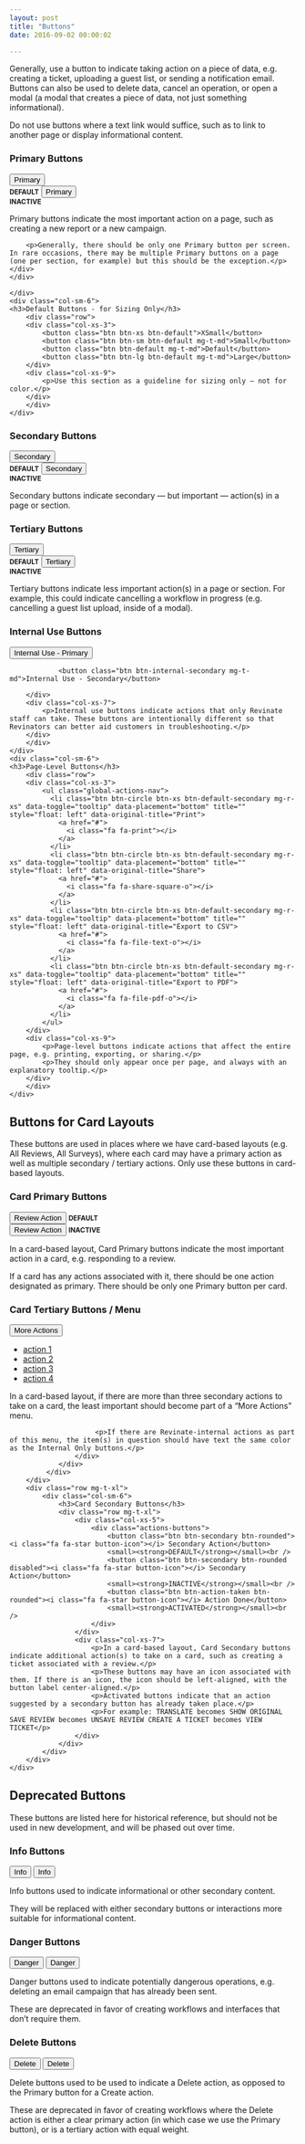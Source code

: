 ```yaml
---
layout: post
title: "Buttons"
date: 2016-09-02 00:00:02

---
```


<p>Generally, use a button to indicate taking action on a piece of data, e.g. creating a ticket, uploading a guest list, or sending a notification email. Buttons can also be used to delete data, cancel an operation, or open a modal (a modal that creates a piece of data, not just something informational).</p>

<p>Do not use buttons where a text link would suffice, such as to link to another page or display informational content.</p>

<div class="row">
    <div class="col-sm-6">
    <h3>Primary Buttons</h3>
    <div class="row mg-t-xl">
    <div class="col-xs-3 text-center">
        <button class="btn btn-primary">Primary</button>
        <br />
        <small><strong>DEFAULT</strong></small>
        <button class="btn btn-primary disabled mg-t-md">Primary</button>
        <br />
        <small><strong>INACTIVE</strong></small>
    </div>
    <div class="col-xs-9">
        <p>Primary buttons indicate the most important action on a page, such as creating a new report or a new campaign. </p>
   
        <p>Generally, there should be only one Primary button per screen. In rare occasions, there may be multiple Primary buttons on a page (one per section, for example) but this should be the exception.</p>
    </div>
    </div>
    
    </div>
    <div class="col-sm-6">
    <h3>Default Buttons - for Sizing Only</h3>
        <div class="row">
        <div class="col-xs-3">
            <button class="btn btn-xs btn-default">XSmall</button>
            <button class="btn btn-sm btn-default mg-t-md">Small</button>
            <button class="btn btn-default mg-t-md">Default</button>
            <button class="btn btn-lg btn-default mg-t-md">Large</button>
        </div>
        <div class="col-xs-9">
            <p>Use this section as a guideline for sizing only — not for color.</p>
        </div>
        </div>
    </div>
</div>
<div class="row mg-t-xl">
    <div class="col-sm-6">
    <h3>Secondary Buttons</h3>
        <div class="row">
        <div class="col-xs-3 text-center">
            <button class="btn btn-secondary">Secondary</button>
        <br />
            <small><strong>DEFAULT</strong></small>
                <button class="btn btn-secondary disabled mg-t-md">Secondary</button>
        <br />
                <small><strong>INACTIVE</strong></small>
        </div>
        <div class="col-xs-9">
            <p>Secondary buttons indicate secondary — but important — action(s) in a page or section.</p>
        </div>
        </div>
    </div>
    <div class="col-sm-6">
    <h3>Tertiary Buttons</h3>
        <div class="row">
        <div class="col-xs-3 text-center">
            <button class="btn btn-link">Tertiary</button>
        <br />
            <small><strong>DEFAULT</strong></small>
                <button class="btn btn-link disabled mg-t-md">Tertiary</button>
        <br />
                <small><strong>INACTIVE</strong></small>
        </div>
        <div class="col-xs-9">
            <p>Tertiary buttons indicate less important action(s) in a page or section. For example, this could indicate cancelling a workflow in progress (e.g. cancelling a guest list upload, inside of a modal).</p>
        </div>
        </div>
    </div>
</div>
<div class="row mg-t-xl">
    <div class="col-sm-6">
    <h3>Internal Use Buttons</h3>
        <div class="row">
        <div class="col-xs-5">
            <button class="btn btn-internal-primary">Internal Use - Primary</button>

                <button class="btn btn-internal-secondary mg-t-md">Internal Use - Secondary</button>

        </div>
        <div class="col-xs-7">
            <p>Internal use buttons indicate actions that only Revinate staff can take. These buttons are intentionally different so that Revinators can better aid customers in troubleshooting.</p>
        </div>
        </div>
    </div>
    <div class="col-sm-6">
    <h3>Page-Level Buttons</h3>
        <div class="row">
        <div class="col-xs-3">
            <ul class="global-actions-nav">
              <li class="btn btn-circle btn-xs btn-default-secondary mg-r-xs" data-toggle="tooltip" data-placement="bottom" title="" style="float: left" data-original-title="Print">
                <a href="#">
                  <i class="fa fa-print"></i>
                </a>
              </li>
              <li class="btn btn-circle btn-xs btn-default-secondary mg-r-xs" data-toggle="tooltip" data-placement="bottom" title="" style="float: left" data-original-title="Share">
                <a href="#">
                  <i class="fa fa-share-square-o"></i>
                </a>
              </li>
              <li class="btn btn-circle btn-xs btn-default-secondary mg-r-xs" data-toggle="tooltip" data-placement="bottom" title="" style="float: left" data-original-title="Export to CSV">
                <a href="#">
                  <i class="fa fa-file-text-o"></i>
                </a>
              </li>
              <li class="btn btn-circle btn-xs btn-default-secondary mg-r-xs" data-toggle="tooltip" data-placement="bottom" title="" style="float: left" data-original-title="Export to PDF">
                <a href="#">
                  <i class="fa fa-file-pdf-o"></i>
                </a>
              </li>
            </ul>
        </div>
        <div class="col-xs-9">
            <p>Page-level buttons indicate actions that affect the entire page, e.g. printing, exporting, or sharing.</p> 
            <p>They should only appear once per page, and always with an explanatory tooltip.</p>
        </div>
        </div>
    </div>
</div>

<div class="row mg-t-xl">
    <div class="col-xs-12">
        <h2>Buttons for Card Layouts</h2>
        <p>These buttons are used in places where we have card-based layouts (e.g. All Reviews, All Surveys), where each card may have a primary action as well as multiple secondary / tertiary actions. Only use these buttons in card-based layouts.</p>
        <div class="row">
            <div class="col-sm-6">
                <h3>Card Primary Buttons</h3>
                <div class="row mg-t-xl">
                    <div class="col-xs-5">
                        <div class="actions-buttons">
                            <button class="btn btn-primary btn-rounded">Review Action</button>
                            <small><strong>DEFAULT</strong></small><br />
                            <button class="btn btn-primary btn-rounded disabled">Review Action</button>
                            <small><strong>INACTIVE</strong></small>
                        </div>
                    </div>
                    <div class="col-xs-7">
                        <p>In a card-based layout, Card Primary buttons indicate the most important action in a card, e.g. responding to a review.</p>
                        <p>If a card has any actions associated with it, there should be one action designated as primary. There should be only one Primary button per card.</p>
                    </div>
                </div>
            </div>
            <div class="col-sm-6">
                <h3>Card Tertiary Buttons / Menu</h3>
                <div class="row mg-t-xl">
                    <div class="col-xs-5">
                        <div class="actions-buttons">
                             <div class="btn-group">
                                <button class="btn btn-link dropdown-toggle" data-toggle="dropdown">More Actions
                                    <i class="fa fa-angle-down"></i>
                                </button>
                                <ul class="dropdown-menu" role="menu">
                                    <li>
                                        <a href="#">action 1</a>
                                    </li>
                                    <li>
                                    <a href="#">action 2</a>
                                    </li>
                                    <li>
                                    <a href="#">action 3</a>
                                    </li>
                                    <li>
                                    <a href="#">action 4</a>
                                    </li>
                                </ul>
                             </div>
                        </div>
                    </div>
                    <div class="col-xs-7">
                        <p>In a card-based layout, if there are more than three secondary actions to take on a card, the least important should become part of a “More Actions” menu.</p>
                           
                         <p>If there are Revinate-internal actions as part of this menu, the item(s) in question should have text the same color as the Internal Only buttons.</p>
                    </div>
                </div>
             </div>
        </div>
        <div class="row mg-t-xl">
            <div class="col-sm-6">
                <h3>Card Secondary Buttons</h3>
                <div class="row mg-t-xl">
                    <div class="col-xs-5">
                        <div class="actions-buttons">
                            <button class="btn btn-secondary btn-rounded"><i class="fa fa-star button-icon"></i> Secondary Action</button>
                            <small><strong>DEFAULT</strong></small><br />
                            <button class="btn btn-secondary btn-rounded disabled"><i class="fa fa-star button-icon"></i> Secondary Action</button>
                            <small><strong>INACTIVE</strong></small><br />
                            <button class="btn btn-action-taken btn-rounded"><i class="fa fa-star button-icon"></i> Action Done</button>
                            <small><strong>ACTIVATED</strong></small><br />
                        </div>
                    </div>
                    <div class="col-xs-7">
                        <p>In a card-based layout, Card Secondary buttons indicate additional action(s) to take on a card, such as creating a ticket associated with a review.</p>
                        <p>These buttons may have an icon associated with them. If there is an icon, the icon should be left-aligned, with the button label center-aligned.</p>
                        <p>Activated buttons indicate that an action suggested by a secondary button has already taken place.</p>
                        <p>For example: TRANSLATE becomes SHOW ORIGINAL SAVE REVIEW becomes UNSAVE REVIEW CREATE A TICKET becomes VIEW TICKET</p>
                    </div>
                </div>
            </div>
        </div>
    </div>
</div>



<div class="row mg-t-xl">
    <div class="col-xs-12">
        <h2>Deprecated Buttons</h2>
        <p>These buttons are listed here for historical reference, but should not be used in new development, and will be phased out over time.</p>
        <div class="row">
            <div class="col-sm-6">
                <h3>Info Buttons</h3>
                <div class="row mg-t-xl">
                    <div class="col-xs-3">
                        <button class="btn btn-info">Info</button>
                        <button class="btn btn-info disabled mg-t-md">Info</button>
                    </div>
                    <div class="col-xs-9">
                        <p>Info buttons used to indicate informational or other secondary content.</p>
                        <p>They will be replaced with either secondary buttons or interactions more suitable for informational content.</p>
                    </div>
                </div>
            </div>
            <div class="col-sm-6">
                <h3>Danger Buttons</h3>
                <div class="row mg-t-xl">
                    <div class="col-xs-3">
                        <button class="btn btn-danger">Danger</button>
                        <button class="btn btn-danger disabled mg-t-md">Danger</button>
                    </div>
                    <div class="col-xs-9">
                        <p>Danger buttons used to indicate potentially dangerous operations, e.g. deleting an email campaign that has already been sent.</p>
                        <p>These are deprecated in favor of creating workflows and interfaces that don’t require them.</p>
                    </div>
                </div>
             </div>
        </div>
        <div class="row mg-t-xl">
            <div class="col-sm-6">
                <h3>Delete Buttons</h3>
                <div class="row mg-t-xl">
                    <div class="col-xs-3">
                        <button class="btn btn-delte">Delete</button>
                        <button class="btn btn-delete disabled mg-t-md">Delete</button>
                    </div>
                    <div class="col-xs-9">
                        <p>Delete buttons used to be used to indicate a Delete action, as opposed to the Primary button for a Create action.</p>
                        <p>These are deprecated in favor of creating workflows where the Delete action is either a clear primary action (in which case we use the Primary button), or is a tertiary action with equal weight.</p>
                    </div>
                </div>
            </div>
        </div>
    </div>
</div>

